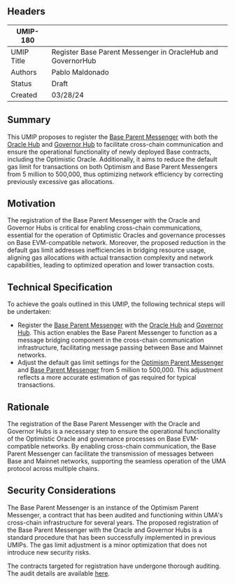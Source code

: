 ## Headers

| UMIP-180   |                                                             |
| ---------- | ----------------------------------------------------------- |
| UMIP Title | Register Base Parent Messenger in OracleHub and GovernorHub |
| Authors    | Pablo Maldonado                                             |
| Status     | Draft                                                       |
| Created    | 03/28/24                                                    |

## Summary

This UMIP proposes to register the [Base Parent Messenger](https://etherscan.io/address/0x721bA6f9A0a44657f008f3d68C6dBdDeDBDE831A) with both the [Oracle Hub](https://etherscan.io/address/0x8fE658AeB8d55fd1F3E157Ff8B316E232ffFF372) and [Governor Hub](0x94520d90A4EBaA98e5A7B8D6809463f65198C104) to facilitate cross-chain communication and ensure the operational functionality of newly deployed Base contracts, including the Optimistic Oracle. Additionally, it aims to reduce the default gas limit for transactions on both Optimism and Base Parent Messengers from 5 million to 500,000, thus optimizing network efficiency by correcting previously excessive gas allocations.

## Motivation

The registration of the Base Parent Messenger with the Oracle and Governor Hubs is critical for enabling cross-chain communications, essential for the operation of Optimistic Oracles and governance processes on Base EVM-compatible network. Moreover, the proposed reduction in the default gas limit addresses inefficiencies in bridging resource usage, aligning gas allocations with actual transaction complexity and network capabilities, leading to optimized operation and lower transaction costs.

## Technical Specification

To achieve the goals outlined in this UMIP, the following technical steps will be undertaken:

- Register the [Base Parent Messenger](https://etherscan.io/address/0x721bA6f9A0a44657f008f3d68C6dBdDeDBDE831A) with the [Oracle Hub](https://etherscan.io/address/0x8fE658AeB8d55fd1F3E157Ff8B316E232ffFF372) and [Governor Hub](0x94520d90A4EBaA98e5A7B8D6809463f65198C104). This action enables the Base Parent Messenger to function as a message bridging component in the cross-chain communication infrastructure, facilitating message passing between Base and Mainnet networks.
- Adjust the default gas limit settings for the [Optimism Parent Messenger](https://etherscan.io/address/0x6455D800D1Dbf9B1C3a63c67CcF22B9308728dC4) and [Base Parent Messenger](https://etherscan.io/address/0x721bA6f9A0a44657f008f3d68C6dBdDeDBDE831A) from 5 million to 500,000. This adjustment reflects a more accurate estimation of gas required for typical transactions.

## Rationale

The registration of the Base Parent Messenger with the Oracle and Governor Hubs is a necessary step to ensure the operational functionality of the Optimistic Oracle and governance processes on Base EVM-compatible networks. By enabling cross-chain communication, the Base Parent Messenger can facilitate the transmission of messages between Base and Mainnet networks, supporting the seamless operation of the UMA protocol across multiple chains.

## Security Considerations

The Base Parent Messenger is an instance of the Optimism Parent Messenger, a contract that has been audited and functioning within UMA's cross-chain infrastructure for several years. The proposed registration of the Base Parent Messenger with the Oracle and Governor Hubs is a standard procedure that has been successfully implemented in previous UMIPs. The gas limit adjustment is a minor optimization that does not introduce new security risks.

The contracts targeted for registration have undergone thorough auditing. The audit details are available [here](https://blog.openzeppelin.com/uma-audit-phase-6/).
